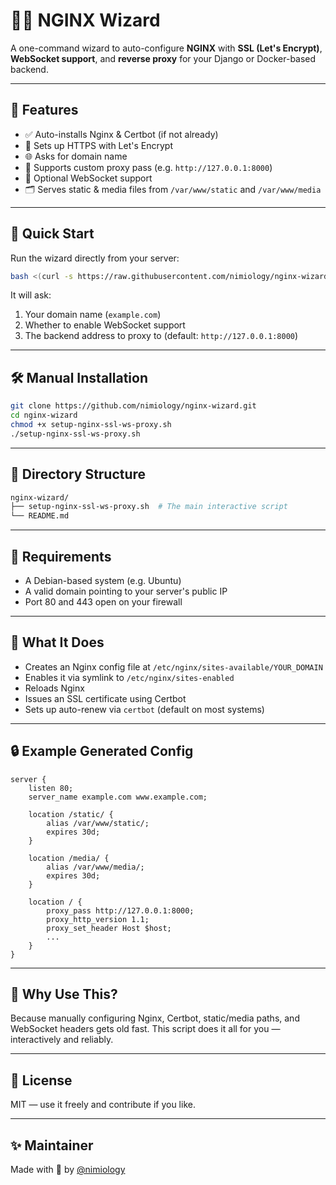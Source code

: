 # 🧙‍♂️ NGINX Wizard

A one-command wizard to auto-configure **NGINX** with **SSL (Let's Encrypt)**, **WebSocket support**, and **reverse proxy** for your Django or Docker-based backend.

---

## 🚀 Features

- ✅ Auto-installs Nginx & Certbot (if not already)
- 🔐 Sets up HTTPS with Let's Encrypt
- 🌐 Asks for domain name
- 🔄 Supports custom proxy pass (e.g. `http://127.0.0.1:8000`)
- 🔌 Optional WebSocket support
- 🗂️ Serves static & media files from `/var/www/static` and `/var/www/media`

---

## 🧪 Quick Start

Run the wizard directly from your server:

```bash
bash <(curl -s https://raw.githubusercontent.com/nimiology/nginx-wizard/main/wizard.sh)
```

It will ask:

1. Your domain name (`example.com`)
2. Whether to enable WebSocket support
3. The backend address to proxy to (default: `http://127.0.0.1:8000`)

---

## 🛠️ Manual Installation

```bash
git clone https://github.com/nimiology/nginx-wizard.git
cd nginx-wizard
chmod +x setup-nginx-ssl-ws-proxy.sh
./setup-nginx-ssl-ws-proxy.sh
```

---

## 📁 Directory Structure

```bash
nginx-wizard/
├── setup-nginx-ssl-ws-proxy.sh  # The main interactive script
└── README.md
```

---

## 📎 Requirements

- A Debian-based system (e.g. Ubuntu)
- A valid domain pointing to your server's public IP
- Port 80 and 443 open on your firewall

---

## 🧩 What It Does

- Creates an Nginx config file at `/etc/nginx/sites-available/YOUR_DOMAIN`
- Enables it via symlink to `/etc/nginx/sites-enabled`
- Reloads Nginx
- Issues an SSL certificate using Certbot
- Sets up auto-renew via `certbot` (default on most systems)

---

## 🔒 Example Generated Config

```nginx
server {
    listen 80;
    server_name example.com www.example.com;

    location /static/ {
        alias /var/www/static/;
        expires 30d;
    }

    location /media/ {
        alias /var/www/media/;
        expires 30d;
    }

    location / {
        proxy_pass http://127.0.0.1:8000;
        proxy_http_version 1.1;
        proxy_set_header Host $host;
        ...
    }
}
```

---

## 🧠 Why Use This?

Because manually configuring Nginx, Certbot, static/media paths, and WebSocket headers gets old fast. This script does it all for you — interactively and reliably.

---

## 🧊 License

MIT — use it freely and contribute if you like.

---

## ✨ Maintainer

Made with 🧠 by [@nimiology](https://github.com/nimiology)
